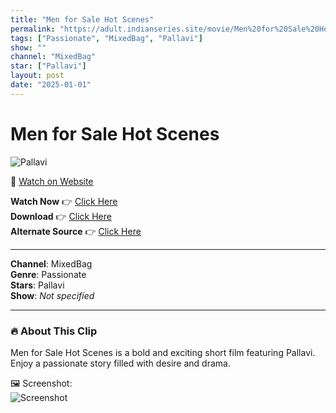 ```yaml
---
title: "Men for Sale Hot Scenes"
permalink: "https://adult.indianseries.site/movie/Men%20for%20Sale%20Hot%20Scenes"
tags: ["Passionate", "MixedBag", "Pallavi"]
show: ""
channel: "MixedBag"
star: ["Pallavi"]
layout: post
date: "2025-01-01"
---
```


# Men for Sale Hot Scenes

![Pallavi](https://shorts.desisins.com/wp-content/uploads/2023/10/pallavi-debnath-men-for-sale.jpg)

🔗 [Watch on Website](https://adult.indianseries.site/movie/Men%20for%20Sale%20Hot%20Scenes)

**Watch Now** 👉 [Click Here](https://adult.indianseries.site/movie/Men%20for%20Sale%20Hot%20Scenes)  
**Download** 👉 [Click Here](https://adult.indianseries.site/movie/Men%20for%20Sale%20Hot%20Scenes)  
**Alternate Source** 👉 [Click Here](https://adult.indianseries.site/movie/Men%20for%20Sale%20Hot%20Scenes)

---

**Channel**: MixedBag  
**Genre**: Passionate  
**Stars**: Pallavi  
**Show**: *Not specified*

---

### 🔥 About This Clip

Men for Sale Hot Scenes is a bold and exciting short film featuring Pallavi. Enjoy a passionate story filled with desire and drama.
 
🖼️ Screenshot:  
![Screenshot](https://shorts.desisins.com/wp-content/uploads/2023/10/pallavi-debnath-men-for-sale.jpg)
